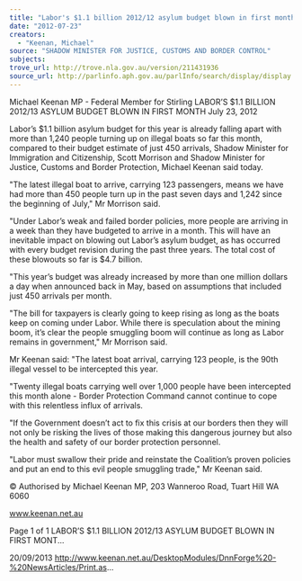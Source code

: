 ```yaml
---
title: "Labor's $1.1 billion 2012/12 asylum budget blown in first month"
date: "2012-07-23"
creators:
  - "Keenan, Michael"
source: "SHADOW MINISTER FOR JUSTICE, CUSTOMS AND BORDER CONTROL"
subjects:
trove_url: http://trove.nla.gov.au/version/211431936
source_url: http://parlinfo.aph.gov.au/parlInfo/search/display/display.w3p;query=Id%3A%22media/pressrel/2736673%22
---
```


 Michael Keenan MP - Federal Member for  Stirling LABOR’S $1.1 BILLION 2012/13 ASYLUM  BUDGET BLOWN IN FIRST MONTH July 23, 2012

 Labor’s $1.1 billion asylum budget for this year is already falling apart with more than 1,240 people turning up on illegal boats  so  far  this  month,  compared  to  their  budget  estimate  of  just  450  arrivals,  Shadow  Minister  for  Immigration  and Citizenship, Scott Morrison and Shadow Minister for Justice, Customs and Border Protection, Michael Keenan said today. 

 "The latest illegal boat to arrive, carrying 123 passengers, means we have had more than 450 people turn up in the past seven days and 1,242 since the beginning of July," Mr Morrison said. 

 "Under Labor’s weak and failed border policies, more people are arriving in a week than they have budgeted to arrive in a month.  This  will  have  an  inevitable  impact  on  blowing  out  Labor’s  asylum  budget,  as  has  occurred  with  every  budget   revision during the past three years. The total cost of these blowouts so far is $4.7 billion. 

 "This year’s budget was already increased by more than one million dollars a day when announced back in May, based on assumptions that included just 450 arrivals per month. 

 "The  bill  for  taxpayers  is  clearly  going  to  keep  rising  as  long  as  the  boats  keep  on  coming  under  Labor.  While  there  is speculation  about  the  mining  boom,  it’s  clear  the  people  smuggling  boom  will  continue  as  long  as  Labor  remains  in government," Mr Morrison said. 

 Mr Keenan said: "The latest boat arrival, carrying 123 people, is the 90th illegal vessel to be intercepted this year. 

 "Twenty illegal boats carrying well over 1,000 people have been intercepted this month alone - Border Protection  Command cannot continue to cope with this relentless influx of arrivals. 

 "If the Government doesn’t act to fix this crisis at our borders then they will not only be risking the lives of those making  this dangerous journey but also the health and safety of our border protection personnel. 

 "Labor must swallow their pride and reinstate the Coalition’s proven policies and put an end to this evil people smuggling  trade," Mr Keenan said. 

 © Authorised by Michael Keenan MP, 203 Wanneroo Road, Tuart Hill WA 6060

 www.keenan.net.au

 Page 1 of 1 LABOR’S $1.1 BILLION 2012/13 ASYLUM BUDGET BLOWN IN FIRST MONT...

 20/09/2013 http://www.keenan.net.au/DesktopModules/DnnForge%20-%20NewsArticles/Print.as...

